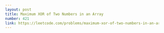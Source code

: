 ```yaml
---
layout: post
title: Maximum XOR of Two Numbers in an Array
number: 421
link: https://leetcode.com/problems/maximum-xor-of-two-numbers-in-an-array
---
```

